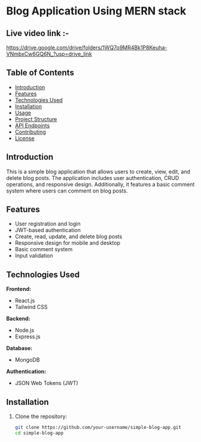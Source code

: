 # Blog Application Using MERN stack

## Live video link :- 
https://drive.google.com/drive/folders/1WQ7o9MR4Bk1P8Keuha-VNmbxCw6GQ6N_?usp=drive_link 

## Table of Contents

- [Introduction](#introduction)
- [Features](#features)
- [Technologies Used](#technologies-used)
- [Installation](#installation)
- [Usage](#usage)
- [Project Structure](#project-structure)
- [API Endpoints](#api-endpoints)
- [Contributing](#contributing)
- [License](#license)

## Introduction

This is a simple blog application that allows users to create, view, edit, and delete blog posts. The application includes user authentication, CRUD operations, and responsive design. Additionally, it features a basic comment system where users can comment on blog posts.

## Features

- User registration and login
- JWT-based authentication
- Create, read, update, and delete blog posts
- Responsive design for mobile and desktop
- Basic comment system
- Input validation

## Technologies Used

**Frontend:**
- React.js
- Tailwind CSS

**Backend:**
- Node.js
- Express.js

**Database:**
- MongoDB

**Authentication:**
- JSON Web Tokens (JWT)

## Installation

1. Clone the repository:
   ```bash
   git clone https://github.com/your-username/simple-blog-app.git
   cd simple-blog-app

